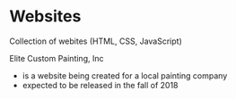 # Websites
Collection of webites (HTML, CSS, JavaScript)

Elite Custom Painting, Inc 
- is a website being created for a local painting company 
- expected to be released in the fall of 2018



